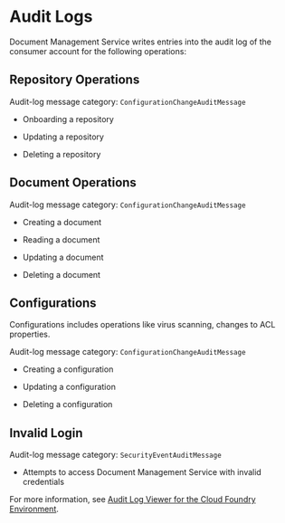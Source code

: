 <!-- loio48c4bfb13a7e425689e784a73b671891 -->

# Audit Logs

Document Management Service writes entries into the audit log of the consumer account for the following operations:



<a name="loio48c4bfb13a7e425689e784a73b671891__section_bj2_clb_cnb"/>

## Repository Operations

Audit-log message category: `ConfigurationChangeAuditMessage`

-   Onboarding a repository

-   Updating a repository

-   Deleting a repository




<a name="loio48c4bfb13a7e425689e784a73b671891__section_hrn_mwz_dnb"/>

## Document Operations

Audit-log message category: `ConfigurationChangeAuditMessage`

-   Creating a document

-   Reading a document

-   Updating a document

-   Deleting a document




<a name="loio48c4bfb13a7e425689e784a73b671891__section_hjz_gwz_dnb"/>

## Configurations

Configurations includes operations like virus scanning, changes to ACL properties.

Audit-log message category: `ConfigurationChangeAuditMessage`

-   Creating a configuration

-   Updating a configuration

-   Deleting a configuration




<a name="loio48c4bfb13a7e425689e784a73b671891__section_ndp_lxz_dnb"/>

## Invalid Login

Audit-log message category: `SecurityEventAuditMessage`

-   Attempts to access Document Management Service with invalid credentials




For more information, see [Audit Log Viewer for the Cloud Foundry Environment](https://help.sap.com/viewer/65de2977205c403bbc107264b8eccf4b/Cloud/en-US/e3baa5f1a0c64c44aac8ab3ea3d1b500.html).

